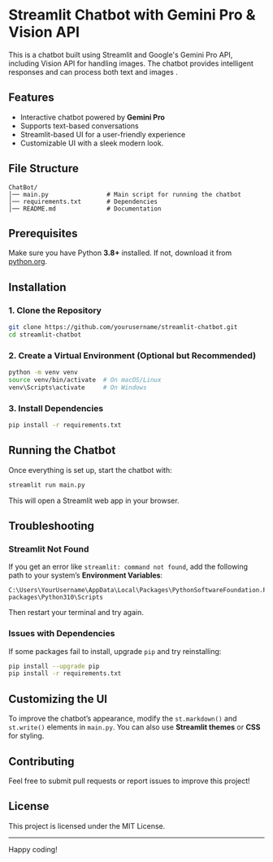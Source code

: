 # Streamlit Chatbot with Gemini Pro & Vision API

This is a chatbot built using Streamlit and Google's Gemini Pro API, including Vision API for handling images. The chatbot provides intelligent responses and can process both text and images .

## Features 
- Interactive chatbot powered by **Gemini Pro**
- Supports text-based conversations
- Streamlit-based UI for a user-friendly experience 
- Customizable UI with a sleek modern look.
 
## File Structure
```
ChatBot/
│── main.py                # Main script for running the chatbot 
│── requirements.txt       # Dependencies
│── README.md              # Documentation
```

## Prerequisites
Make sure you have Python **3.8+** installed. If not, download it from [python.org](https://www.python.org/downloads/).

## Installation
### 1. Clone the Repository
```bash
git clone https://github.com/yourusername/streamlit-chatbot.git
cd streamlit-chatbot
```

### 2. Create a Virtual Environment (Optional but Recommended)
```bash
python -m venv venv
source venv/bin/activate  # On macOS/Linux
venv\Scripts\activate     # On Windows
```

### 3. Install Dependencies
```bash
pip install -r requirements.txt
```

## Running the Chatbot
Once everything is set up, start the chatbot with:
```bash
streamlit run main.py
```
This will open a Streamlit web app in your browser.

## Troubleshooting
### Streamlit Not Found
If you get an error like `streamlit: command not found`, add the following path to your system’s **Environment Variables**:
```
C:\Users\YourUsername\AppData\Local\Packages\PythonSoftwareFoundation.Python.3.10_qbz5n2kfra8p0\LocalCache\local-packages\Python310\Scripts
```
Then restart your terminal and try again.

### Issues with Dependencies
If some packages fail to install, upgrade `pip` and try reinstalling:
```bash
pip install --upgrade pip
pip install -r requirements.txt
```

## Customizing the UI
To improve the chatbot’s appearance, modify the `st.markdown()` and `st.write()` elements in `main.py`. You can also use **Streamlit themes** or **CSS** for styling.

## Contributing
Feel free to submit pull requests or report issues to improve this project!

## License
This project is licensed under the MIT License.

---
Happy coding!

